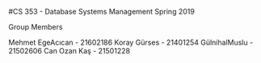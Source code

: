 #CS 353 - Database Systems Management Spring 2019

Group Members

Mehmet EgeAcıcan - 21602186
Koray Gürses - 21401254
GülnihalMuslu - 21502606
Can Ozan Kaş - 21501228


